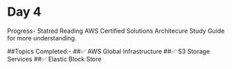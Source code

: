 # Day 4

Progress- Statred Reading AWS Certified Solutions Architecure Study Guide for more understanding. 

##Topics Completed:-
##✅ AWS Global Infrastructure
##✅ S3 Storage Services 
##✅ Elastic Block Store 
